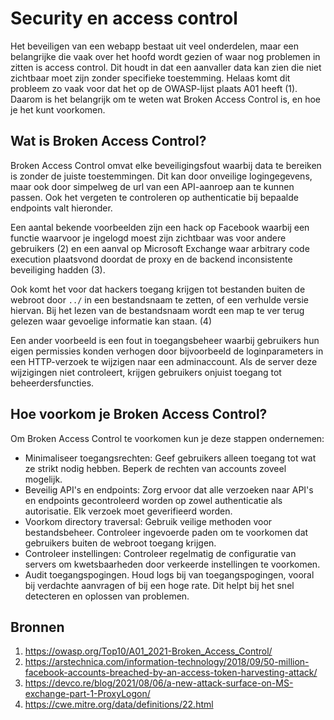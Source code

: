 # Security en access control

Het beveiligen van een webapp bestaat uit veel onderdelen, maar een belangrijke die vaak over het hoofd wordt gezien of waar nog problemen in zitten is access control. Dit houdt in dat een aanvaller data kan zien die niet zichtbaar moet zijn zonder specifieke toestemming. Helaas komt dit probleem zo vaak voor dat het op de OWASP-lijst plaats A01 heeft (1). Daarom is het belangrijk om te weten wat Broken Access Control is, en hoe je het kunt voorkomen.

## Wat is Broken Access Control?

Broken Access Control omvat elke beveiligingsfout waarbij data te bereiken is zonder de juiste toestemmingen. Dit kan door onveilige logingegevens, maar ook door simpelweg de url van een API-aanroep aan te kunnen passen. Ook het vergeten te controleren op authenticatie bij bepaalde endpoints valt hieronder.

Een aantal bekende voorbeelden zijn een hack op Facebook waarbij een functie waarvoor je ingelogd moest zijn zichtbaar was voor andere gebruikers (2) en een aanval op Microsoft Exchange waar arbitrary code execution plaatsvond doordat de proxy en de backend inconsistente beveiliging hadden (3).

Ook komt het voor dat hackers toegang krijgen tot bestanden buiten de webroot door `../` in een bestandsnaam te zetten, of een verhulde versie hiervan. Bij het lezen van de bestandsnaam wordt een map te ver terug gelezen waar gevoelige informatie kan staan. (4)

Een ander voorbeeld is een fout in toegangsbeheer waarbij gebruikers hun eigen permissies konden verhogen door bijvoorbeeld de loginparameters in een HTTP-verzoek te wijzigen naar een adminaccount. Als de server deze wijzigingen niet controleert, krijgen gebruikers onjuist toegang tot beheerdersfuncties.

## Hoe voorkom je Broken Access Control?

Om Broken Access Control te voorkomen kun je deze stappen ondernemen:

- Minimaliseer toegangsrechten: Geef gebruikers alleen toegang tot wat ze strikt nodig hebben. Beperk de rechten van accounts zoveel mogelijk.
- Beveilig API's en endpoints: Zorg ervoor dat alle verzoeken naar API's en endpoints gecontroleerd worden op zowel authenticatie als autorisatie. Elk verzoek moet geverifieerd worden.
- Voorkom directory traversal: Gebruik veilige methoden voor bestandsbeheer. Controleer ingevoerde paden om te voorkomen dat gebruikers buiten de webroot toegang krijgen.
- Controleer instellingen: Controleer regelmatig de configuratie van servers om kwetsbaarheden door verkeerde instellingen te voorkomen.
- Audit toegangspogingen. Houd logs bij van toegangspogingen, vooral bij verdachte aanvragen of bij een hoge rate. Dit helpt bij het snel detecteren en oplossen van problemen.

## Bronnen

1. https://owasp.org/Top10/A01_2021-Broken_Access_Control/
2. https://arstechnica.com/information-technology/2018/09/50-million-facebook-accounts-breached-by-an-access-token-harvesting-attack/
3. https://devco.re/blog/2021/08/06/a-new-attack-surface-on-MS-exchange-part-1-ProxyLogon/
4. https://cwe.mitre.org/data/definitions/22.html